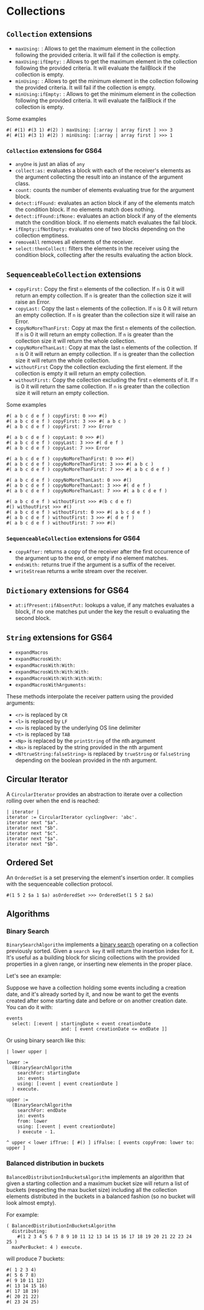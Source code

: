 # Collections

## `Collection` extensions

- `maxUsing:` : Allows to get the maximum element in the collection following
  the provided criteria. It will fail if the collection is empty.
- `maxUsing:ifEmpty:` : Allows to get the maximum element in the collection
  following the provided criteria. It will evaluate the failBlock if the
  collection is empty.
- `minUsing:` : Allows to get the minimum element in the collection following
  the provided criteria. It will fail if the collection is empty.
- `minUsing:ifEmpty:` : Allows to get the minimum element in the collection
  following the provided criteria. It will evaluate the failBlock if the
  collection is empty.

Some examples

```smalltalk
#( #(1) #(3 1) #(2) ) maxUsing: [:array | array first ] >>> 3
#( #(1) #(3 1) #(2) ) minUsing: [:array | array first ] >>> 1
```

### `Collection` extensions for GS64

- `anyOne` is just an alias of `any`
- `collect:as:` evaluates a block with each of the receiver's elements as the
  argument collecting the result into an instance of the argument class.
- `count:` counts the number of elements evaluating true for the argument block.
- `detect:ifFound:` evaluates an action block if any of the elements match the 
  condition block. If no elements match does nothing.
- `detect:ifFound:ifNone:` evaluates an action block if any of the elements match
  the condition block. If no elements match evaluates the fail block.
- `ifEmpty:ifNotEmpty:` evaluates one of two blocks depending on the collection emptiness.
- `removeAll` removes all elements of the receiver.
- `select:thenCollect:` filters the elements in the receiver using the condition
  block, collecting after the results evaluating the action block.

## `SequenceableCollection` extensions

- `copyFirst:` Copy the first `n` elements of the collection. If `n` is 0 it
  will return an empty collection. If `n` is greater than the collection size it
  will raise an Error.
- `copyLast:` Copy the last `n` elements of the collection. If `n` is 0 it will
  return an empty collection. If `n` is greater than the collection size it will
  raise an Error.
- `copyNoMoreThanFirst:` Copy at max the first `n` elements of the collection.
  If `n` is 0 it will return an empty collection. If `n` is greater than the
  collection size it will return the whole collection.
- `copyNoMoreThanLast:` Copy at max the last `n` elements of the collection. If
  `n` is 0 it will return an empty collection. If `n` is greater than the
  collection size it will return the whole collection.
- `withoutFirst` Copy the collection excluding the first element. If the
  collection is empty it will return an empty collection.
- `withoutFirst:` Copy the collection excluding the first `n` elements of it.
  If `n` is 0 it will return the same collection. If `n` is greater than the
  collection size it will return an empty collection.

Some examples

```smalltalk
#( a b c d e f ) copyFirst: 0 >>> #()
#( a b c d e f ) copyFirst: 3 >>> #( a b c )
#( a b c d e f ) copyFirst: 7 >>> Error

#( a b c d e f ) copyLast: 0 >>> #()
#( a b c d e f ) copyLast: 3 >>> #( d e f )
#( a b c d e f ) copyLast: 7 >>> Error

#( a b c d e f ) copyNoMoreThanFirst: 0 >>> #()
#( a b c d e f ) copyNoMoreThanFirst: 3 >>> #( a b c )
#( a b c d e f ) copyNoMoreThanFirst: 7 >>> #( a b c d e f )

#( a b c d e f ) copyNoMoreThanLast: 0 >>> #()
#( a b c d e f ) copyNoMoreThanLast: 3 >>> #( d e f )
#( a b c d e f ) copyNoMoreThanLast: 7 >>> #( a b c d e f )

#( a b c d e f ) withoutFirst >>> #(b c d e f)
#() withoutFirst >>> #()
#( a b c d e f ) withoutFirst: 0 >>> #( a b c d e f )
#( a b c d e f ) withoutFirst: 3 >>> #( d e f )
#( a b c d e f ) withoutFirst: 7 >>> #()

```

### `SequenceableCollection` extensions for GS64

- `copyAfter:` returns a copy of the receiver after the first occurrence
  of the argument up to the end, or empty if no element matches.
- `endsWith:` returns true if the argument is a suffix of the receiver.
- `writeStream` returns a write stream over the receiver.

## `Dictionary` extensions for GS64

- `at:ifPresent:ifAbsentPut:` lookups a value, if any matches evaluates a block,
  if no one matches put under the key the result o evaluating the second block.

## `String` extensions for GS64

- `expandMacros`
- `expandMacrosWith:`
- `expandMacrosWith:With:`
- `expandMacrosWith:With:With:`
- `expandMacrosWith:With:With:With:`
- `expandMacrosWithArguments:`

These methods interpolate the receiver pattern using the provided arguments:

- `<r>` is replaced by `CR`
- `<l>` is replaced by `LF`
- `<n>` is replaced by the underlying OS line delimiter
- `<t>` is replaced by `TAB`
- `<Np>` is replaced by the `printString` of the nth argument
- `<Ns>` is replaced by the string provided in the nth argument
- `<N?trueString:falseString>` is replaced by `trueString` or `falseString`
  depending on the boolean provided in the nth argument.

## Circular Iterator

A `CircularIterator` provides an abstraction to iterate over a collection
rolling over when the end is reached:

```smalltalk
| iterator |
iterator := CircularIterator cyclingOver: 'abc'.
iterator next "$a".
iterator next "$b".
iterator next "$c".
iterator next "$a".
iterator next "$b".
```

## Ordered Set

An `OrderedSet` is a set preserving the element's insertion order. It complies
with the sequenceable collection protocol.

```smalltalk
#(1 5 2 $a 1 $a) asOrderedSet >>> OrderedSet(1 5 2 $a)
```

## Algorithms

### Binary Search

`BinarySearchAlgorithm` implements a
[binary search](https://en.wikipedia.org/wiki/Binary_search_algorithm) operating
on a collection previously sorted. Given a `search key` it will return the
insertion index for it. It's useful as a building block for slicing collections
with the provided properties in a given range, or inserting new elements in the
proper place.

Let's see an example:

Suppose we have a collection holding some events including a creation date, and
it's already sorted by it, and now be want to get the events created after some
starting date and before or on another creation date. You can do it with:

```smalltalk
events
  select: [:event | startingDate < event creationDate  
                    and: [ event creationDate <= endDate ]]
```

Or using binary search like this:

```smalltalk
| lower upper |

lower :=
  (BinarySearchAlgorithm
    searchFor: startingDate
    in: events
    using: [:event | event creationDate ]    
  ) execute.

upper :=
  (BinarySearchAlgorithm
    searchFor: endDate
    in: events
    from: lower
    using: [:event | event creationDate]
    ) execute - 1.

^ upper < lower ifTrue: [ #() ] ifFalse: [ events copyFrom: lower to: upper ]
```

### Balanced distribution in buckets

`BalancedDistributionInBucketsAlgorithm` implements an algorithm that given a
starting collection and a maximum bucket size will return a list of buckets
(respecting the max bucket size) including all the collection elements
distributed in the buckets in a balanced fashion (so no bucket will look almost empty).

For example:

```smalltalk
( BalancedDistributionInBucketsAlgorithm
  distributing:
    #(1 2 3 4 5 6 7 8 9 10 11 12 13 14 15 16 17 18 19 20 21 22 23 24 25 )
  maxPerBucket: 4 ) execute.
```

will produce 7 buckets:

```smalltalk
#( 1 2 3 4)
#( 5 6 7 8)
#( 9 10 11 12)
#( 13 14 15 16)
#( 17 18 19)
#( 20 21 22)
#( 23 24 25)
```
